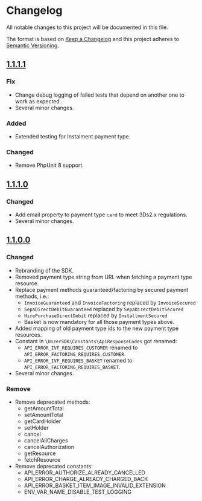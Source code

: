 # Changelog
All notable changes to this project will be documented in this file.

The format is based on [Keep a Changelog](http://keepachangelog.com/en/1.0.0/) and this project adheres to [Semantic Versioning](http://semver.org/spec/v2.0.0.html).

## [1.1.1.1]

### Fix
* Change debug logging of failed tests that depend on another one to work as expected.
* Several minor changes.

### Added
* Extended testing for Instalment payment type.

### Changed
* Remove PhpUnit 8 support.

## [1.1.1.0]

### Changed
* Add email property to payment type `card` to meet 3Ds2.x regulations.
* Several minor changes.

## [1.1.0.0]

### Changed
* Rebranding of the SDK.
* Removed payment type string from URL when fetching a payment type resource.
* Replace payment methods guaranteed/factoring by secured payment methods, i.e.:
    * `InvoiceGuaranteed` and `InvoiceFactoring` replaced by `InvoiceSecured`
    * `SepaDirectDebitGuaranteed` replaced by `SepaDirectDebitSecured`
    * `HirePurchaseDirectDebit` replaced by `InstallmentSecured`
    * Basket is now mandatory for all those payment types above.
* Added mapping of old payment type ids to the new payment type resources.
* Constant in `\UnzerSDK\Constants\ApiResponseCodes` got renamed:
    * `API_ERROR_IVF_REQUIRES_CUSTOMER` renamed to `API_ERROR_FACTORING_REQUIRES_CUSTOMER`.
    * `API_ERROR_IVF_REQUIRES_BASKET` renamed to `API_ERROR_FACTORING_REQUIRES_BASKET`.
* Several minor changes.
### Remove
* Remove deprecated methods:
    * getAmountTotal
    * setAmountTotal
    * getCardHolder
    * setHolder
    * cancel
    * cancelAllCharges
    * cancelAuthorization
    * getResource
    * fetchResource
* Remove deprecated constants:
    * API_ERROR_AUTHORIZE_ALREADY_CANCELLED
    * API_ERROR_CHARGE_ALREADY_CHARGED_BACK
    * API_ERROR_BASKET_ITEM_IMAGE_INVALID_EXTENSION
    * ENV_VAR_NAME_DISABLE_TEST_LOGGING

[1.1.0.0]: https://github.com/unzerdev/php-sdk/compare/1260b8314af1ac461e33f0cfb382ffcd0e87c105..1.1.0.0
[1.1.1.0]: https://github.com/unzerdev/php-sdk/compare/1.1.0.0..1.1.1.0
[1.1.1.1]: https://github.com/unzerdev/php-sdk/compare/1.1.1.0..1.1.1.1
